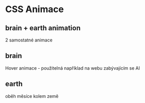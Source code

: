 # CSS Animace

## brain + earth animation
2 samostatné animace
## brain
Hover animace - použitelná například na webu zabývajícím se AI
## earth
oběh měsíce kolem země
